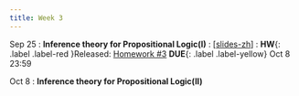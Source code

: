 ```yaml
---
title: Week 3
---
```


Sep 25
: **Inference theory for Propositional Logic(I)**
  :  \[[slides-zh](https://basics.sjtu.edu.cn/~yangqizhe/pdf/dm2023w/slides/DMLec3-handout-zh.pdf)\]
:  **HW**{: .label .label-red }Released: [Homework #3](https://basics.sjtu.edu.cn/~yangqizhe/pdf/dm2023w/homework/DM-hw3.pdf)  **DUE**{: .label .label-yellow} Oct 8  23:59

Oct 8
: **Inference theory for Propositional Logic(II)**



  

